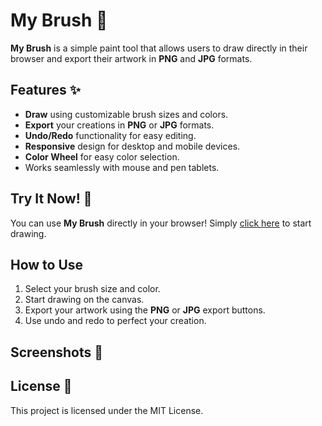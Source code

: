 # My Brush 🎨

**My Brush** is a simple paint tool that allows users to draw directly in their browser and export their artwork in **PNG** and **JPG** formats.

## Features ✨

- **Draw** using customizable brush sizes and colors.
- **Export** your creations in **PNG** or **JPG** formats.
- **Undo/Redo** functionality for easy editing.
- **Responsive** design for desktop and mobile devices.
- **Color Wheel** for easy color selection.
- Works seamlessly with mouse and pen tablets.

## Try It Now! 🚀

You can use **My Brush** directly in your browser! Simply [click here](#) to start drawing.

## How to Use

1. Select your brush size and color.
2. Start drawing on the canvas.
3. Export your artwork using the **PNG** or **JPG** export buttons.
4. Use undo and redo to perfect your creation.

## Screenshots 📸


## License 📄

This project is licensed under the MIT License.
